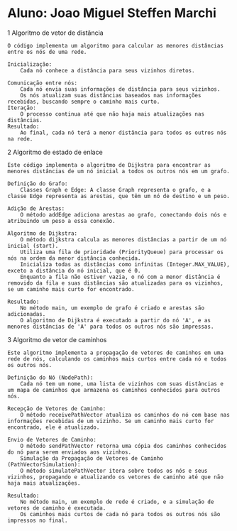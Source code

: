 # Aluno: Joao Miguel Steffen Marchi

1 Algoritmo de vetor de distância 

	O código implementa um algoritmo para calcular as menores distâncias entre os nós de uma rede.

	Inicialização:
		Cada nó conhece a distância para seus vizinhos diretos.

	Comunicação entre nós:
		Cada nó envia suas informações de distância para seus vizinhos.
		Os nós atualizam suas distâncias baseados nas informações recebidas, buscando sempre o caminho mais curto.
	Iteração:
		O processo continua até que não haja mais atualizações nas distâncias.
	Resultado:
		Ao final, cada nó terá a menor distância para todos os outros nós na rede.

2 Algoritmo de estado de enlace

	Este código implementa o algoritmo de Dijkstra para encontrar as menores distâncias de um nó inicial a todos os outros nós em um grafo.

	Definição do Grafo:
		Classes Graph e Edge: A classe Graph representa o grafo, e a classe Edge representa as arestas, que têm um nó de destino e um peso.

	Adição de Arestas:
		O método addEdge adiciona arestas ao grafo, conectando dois nós e atribuindo um peso a essa conexão.

	Algoritmo de Dijkstra:
		O método dijkstra calcula as menores distâncias a partir de um nó inicial (start).
		Utiliza uma fila de prioridade (PriorityQueue) para processar os nós na ordem da menor distância conhecida.
		Inicializa todas as distâncias como infinitas (Integer.MAX_VALUE), exceto a distância do nó inicial, que é 0.
		Enquanto a fila não estiver vazia, o nó com a menor distância é removido da fila e suas distâncias são atualizadas para os vizinhos, se um caminho mais curto for encontrado.

	Resultado:
		No método main, um exemplo de grafo é criado e arestas são adicionadas.
		O algoritmo de Dijkstra é executado a partir do nó 'A', e as menores distâncias de 'A' para todos os outros nós são impressas.

3 Algoritmo de vetor de caminhos

	Este algoritmo implementa a propagação de vetores de caminhos em uma rede de nós, calculando os caminhos mais curtos entre cada nó e todos os outros nós.

	Definição do Nó (NodePath):
		Cada nó tem um nome, uma lista de vizinhos com suas distâncias e um mapa de caminhos que armazena os caminhos conhecidos para outros nós.

	Recepção de Vetores de Caminho:
		O método receivePathVector atualiza os caminhos do nó com base nas informações recebidas de um vizinho. Se um caminho mais curto for encontrado, ele é atualizado.

	Envio de Vetores de Caminho:
		O método sendPathVector retorna uma cópia dos caminhos conhecidos do nó para serem enviados aos vizinhos.
		Simulação da Propagação de Vetores de Caminho (PathVectorSimulation):
		O método simulatePathVector itera sobre todos os nós e seus vizinhos, propagando e atualizando os vetores de caminho até que não haja mais atualizações.

	Resultado:
		No método main, um exemplo de rede é criado, e a simulação de vetores de caminho é executada.
		Os caminhos mais curtos de cada nó para todos os outros nós são impressos no final.
